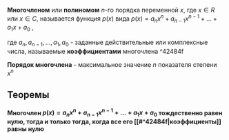 **Многочленом** или **полиномом** $n$-го порядка переменной $x$, где $x\in R$ или $x\in C$,
называется функция $p(x)$ вида 
$p(x) = a_nx^n + a_{n-1}x^{n-1} + ... + a_1x + a_0$ ,

 где $a_n, a_{n-1}, ... , a_1, a_0$ - заданные действительные или комплексные числа, называемые **коэффициентами** многочлена ^42484f

**Порядок многочлена** - максимальное значение $n$ показателя степени $x^n$

## Теоремы
**Многочлен $p(x) = a_nx^n + a_{n-1}x^{n-1} + ... + a_1x + a_0$ тождественно равен
нулю, тогда и только тогда, когда все его [[#^42484f|коэффициенты]] равны нулю**